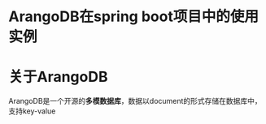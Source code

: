 # ArangoDB在spring boot项目中的使用实例

# 关于ArangoDB
ArangoDB是一个开源的**多模数据库**，数据以document的形式存储在数据库中，支持key-value